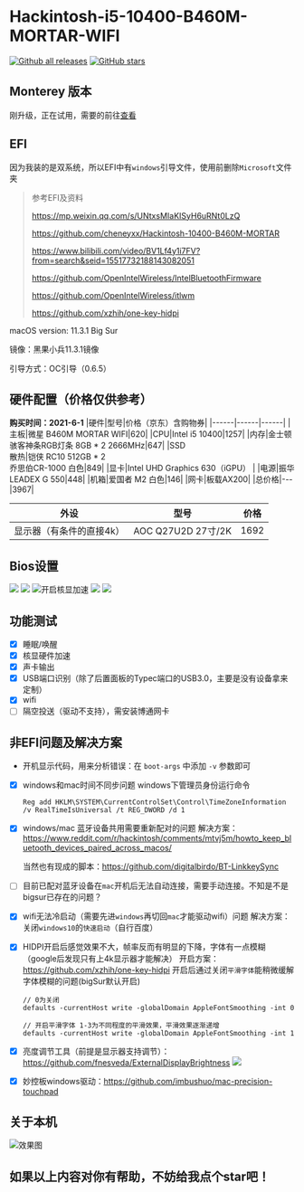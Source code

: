 # Hackintosh-i5-10400-B460M-MORTAR-WIFI
[![Github all releases](https://img.shields.io/github/downloads/3Alan/Hackintosh-i5-10400-B460M-MORTAR-WIFI/total.svg)](https://GitHub.com/3Alan/Hackintosh-i5-10400-B460M-MORTAR-WIFI/releases/)
[![GitHub stars](https://img.shields.io/github/stars/3Alan/Hackintosh-i5-10400-B460M-MORTAR-WIFI.svg?style=social&label=Star&maxAge=2592000)](https://GitHub.com/3Alan/Hackintosh-i5-10400-B460M-MORTAR-WIFI/stargazers/)

## Monterey 版本
刚升级，正在试用，需要的前往[查看](https://github.com/3Alan/Hackintosh-i5-10400-B460M-MORTAR-WIFI/tree/main/Monterey)

## EFI 
因为我装的是双系统，所以EFI中有`windows`引导文件，使用前删除`Microsoft`文件夹

> 参考EFI及资料
> 
> https://mp.weixin.qq.com/s/UNtxsMIaKISyH6uRNt0LzQ
> 
> https://github.com/cheneyxx/Hackintosh-10400-B460M-MORTAR
> 
> https://www.bilibili.com/video/BV1Lf4y1i7FV?from=search&seid=15517732188143082051
> 
> https://github.com/OpenIntelWireless/IntelBluetoothFirmware
> 
> https://github.com/OpenIntelWireless/itlwm
> 
> https://github.com/xzhih/one-key-hidpi

macOS version: 11.3.1 Big Sur

镜像：黑果小兵11.3.1镜像

引导方式：OC引导（0.6.5）

## 硬件配置（价格仅供参考）
**购买时间：2021-6-1**
|硬件|型号|价格（京东）含购物券|
|------|------|------|
|主板|微星 B460M MORTAR WIFI|620|
|CPU|Intel i5 10400|1257|
|内存|金士顿骇客神条RGB灯条 8GB * 2 2666MHz|647|
|SSD <br /> 散热|铠侠 RC10 512GB * 2 <br /> 乔思伯CR-1000 白色|849|
|显卡|Intel UHD Graphics 630（iGPU） |
|电源|振华LEADEX G 550|448|
|机箱|爱国者 M2 白色|146|
|网卡|板载AX200|
|总价格|---|3967|

|外设|型号|价格|
|------|------|------|
|显示器（有条件的直接4k）|AOC Q27U2D 27寸/2K|1692|

## Bios设置
![](./images/pic1.png)
![](./images/pic2.png)
![开启核显加速](./images/pic3.png)
![](./images/pic4.png)
![](./images/pic5.png)


## 功能测试
- [x] 睡眠/唤醒
- [x] 核显硬件加速
- [x] 声卡输出
- [x] USB端口识别（除了后置面板的Typec端口的USB3.0，主要是没有设备拿来定制）
- [x] wifi 
- [ ] 隔空投送（驱动不支持），需安装博通网卡

## 非EFI问题及解决方案
- 开机显示代码，用来分析错误：在 `boot-args` 中添加 `-v` 参数即可
- [x] windows和mac时间不同步问题
  windows下管理员身份运行命令
  ```
  Reg add HKLM\SYSTEM\CurrentControlSet\Control\TimeZoneInformation /v RealTimeIsUniversal /t REG_DWORD /d 1
  ```
- [x] windows/mac 蓝牙设备共用需要重新配对的问题
  解决方案：https://www.reddit.com/r/hackintosh/comments/mtvj5m/howto_keep_bluetooth_devices_paired_across_macos/ 
  
  当然也有现成的脚本：https://github.com/digitalbirdo/BT-LinkkeySync
- [ ] 目前已配对蓝牙设备在`mac`开机后无法自动连接，需要手动连接。不知是不是bigsur已存在的问题？
- [x] wifi无法冷启动（需要先进`windows`再切回`mac`才能驱动wifi）问题
  解决方案：关闭`windows10`的`快速启动`（自行百度）
- [x] HIDPI开启后感觉效果不大，帧率反而有明显的下降，字体有一点模糊（google后发现只有上4k显示器才能解决）
  开启方案：https://github.com/xzhih/one-key-hidpi
  开启后通过关闭`平滑字体`能稍微缓解字体模糊的问题(bigSur默认开启)
  ```
  // 0为关闭
  defaults -currentHost write -globalDomain AppleFontSmoothing -int 0

  // 开启平滑字体 1-3为不同程度的平滑效果，平滑效果逐渐递增
  defaults -currentHost write -globalDomain AppleFontSmoothing -int 1
  ```

- [x] 亮度调节工具（前提是显示器支持调节）：https://github.com/fnesveda/ExternalDisplayBrightness
  ![](./images/externalDisplayExternalDisplayBrightness.png)

- [x] 妙控板windows驱动：https://github.com/imbushuo/mac-precision-touchpad

## 关于本机
![效果图](./images/WechatIMG24.jpeg)

## 如果以上内容对你有帮助，不妨给我点个star吧！
